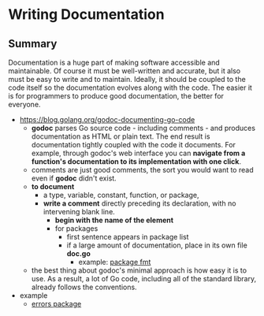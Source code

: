 # Writing Documentation

## Summary
    
Documentation is a huge part of making software accessible and maintainable. Of course it
must be well-written and accurate, but it also must be easy to write and to maintain. Ideally, it
should be coupled to the code itself so the documentation evolves along with the code. The
easier it is for programmers to produce good documentation, the better for everyone.

- https://blog.golang.org/godoc-documenting-go-code
    - **godoc** parses Go source code - including comments - and produces documentation as HTML or plain text. The end result is documentation tightly coupled with the code it documents. For example, through godoc's web interface you can **navigate from a function's documentation to its implementation with one click**.
    - comments are just good comments, the sort you would want to read even if **godoc** didn't exist.
    - **to document**
        - a type, variable, constant, function, or package,
        - **write a comment** directly preceding its declaration, with no intervening blank line.
            - **begin with the name of the element**
            - for packages
                - first sentence appears in package list
                - if a large amount of documentation, place in its own file **doc.go**
                    - example: [package fmt](https://go.dev/src/fmt/doc.go)
    - the best thing about godoc's minimal approach is how easy it is to use. As a result, a lot of Go code, including all of the standard library, already follows the conventions.
- example
    - [errors package](https://go.dev/src/errors/errors.go#L9)



